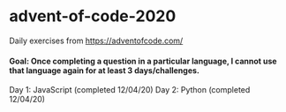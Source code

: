 # advent-of-code-2020
Daily exercises from https://adventofcode.com/

#### Goal: Once completing a question in a particular language, I cannot use that language again for at least 3 days/challenges.

Day 1: JavaScript (completed 12/04/20)
Day 2: Python (completed 12/04/20)